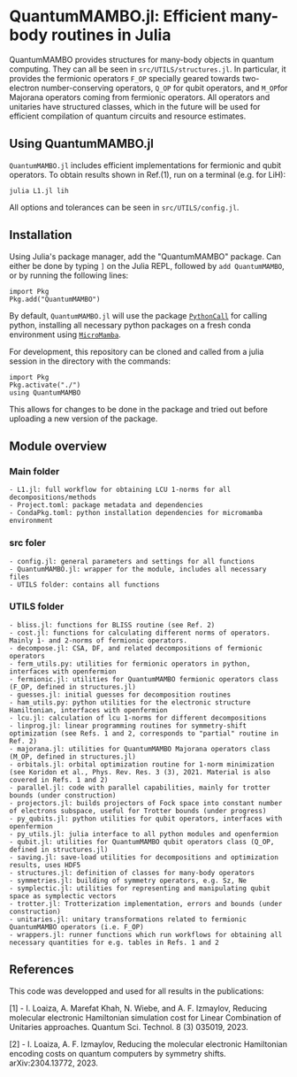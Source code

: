 # QuantumMAMBO.jl: Efficient many-body routines in Julia

QuantumMAMBO provides structures for many-body objects in quantum computing. They can all be seen in `src/UTILS/structures.jl`. In particular, it provides the fermionic operators `F_OP` specially geared towards two-electron number-conserving operators, `Q_OP` for qubit operators, and `M_OP`for Majorana operators coming from fermionic operators. All operators and unitaries have structured classes, which in the future will be used for efficient compilation of quantum circuits and resource estimates.


## Using QuantumMAMBO.jl
`QuantumMAMBO.jl` includes efficient implementations for fermionic and qubit operators. To obtain results shown in Ref.(1), run on a terminal (e.g. for LiH):

`julia L1.jl lih`

All options and tolerances can be seen in `src/UTILS/config.jl`.

## Installation
Using Julia's package manager, add the "QuantumMAMBO" package. Can either be done by typing `]` on the Julia REPL, followed by `add QuantumMAMBO`, or by running the following lines:
```
import Pkg
Pkg.add("QuantumMAMBO")
```

By default, `QuantumMAMBO.jl` will use the package [`PythonCall`](https://github.com/cjdoris/PythonCall.jl) for calling python, installing all necessary python packages on a fresh conda environment using [`MicroMamba`](https://github.com/cjdoris/MicroMamba.jl).

For development, this repository can be cloned and called from a julia session in the directory with the commands:
```
import Pkg
Pkg.activate("./")
using QuantumMAMBO
```
This allows for changes to be done in the package and tried out before uploading a new version of the package.


## Module overview

### Main folder
	- L1.jl: full workflow for obtaining LCU 1-norms for all decompositions/methods
	- Project.toml: package metadata and dependencies
	- CondaPkg.toml: python installation dependencies for micromamba environment


### src foler
	- config.jl: general parameters and settings for all functions
	- QuantumMAMBO.jl: wrapper for the module, includes all necessary files
	- UTILS folder: contains all functions

### UTILS folder
	- bliss.jl: functions for BLISS routine (see Ref. 2)
	- cost.jl: functions for calculating different norms of operators. Mainly 1- and 2-norms of fermionic operators.
	- decompose.jl: CSA, DF, and related decompositions of fermionic operators
	- ferm_utils.py: utilities for fermionic operators in python, interfaces with openfermion
	- fermionic.jl: utilities for QuantumMAMBO fermionic operators class (F_OP, defined in structures.jl)
	- guesses.jl: initial guesses for decomposition routines
	- ham_utils.py: python utilities for the electronic structure Hamiltonian, interfaces with openfermion
	- lcu.jl: calculation of lcu 1-norms for different decompositions
	- linprog.jl: linear programming routines for symmetry-shift optimization (see Refs. 1 and 2, corresponds to "partial" routine in Ref. 2)
	- majorana.jl: utilities for QuantumMAMBO Majorana operators class (M_OP, defined in structures.jl)
	- orbitals.jl: orbital optimization routine for 1-norm minimization (see Koridon et al., Phys. Rev. Res. 3 (3), 2021. Material is also covered in Refs. 1 and 2)
	- parallel.jl: code with parallel capabilities, mainly for trotter bounds (under construction)
	- projectors.jl: builds projectors of Fock space into constant number of electrons subspace, useful for Trotter bounds (under progress)
	- py_qubits.jl: python utilities for qubit operators, interfaces with openfermion
	- py_utils.jl: julia interface to all python modules and openfermion
	- qubit.jl: utilities for QuantumMAMBO qubit operators class (Q_OP, defined in structures.jl)
	- saving.jl: save-load utilities for decompositions and optimization results, uses HDF5
	- structures.jl: definition of classes for many-body operators
	- symmetries.jl: building of symmetry operators, e.g. Sz, Ne
	- symplectic.jl: utilities for representing and manipulating qubit space as symplectic vectors
	- trotter.jl: Trotterization implementation, errors and bounds (under construction)
	- unitaries.jl: unitary transformations related to fermionic QuantumMAMBO operators (i.e. F_OP)
	- wrappers.jl: runner functions which run workflows for obtaining all necessary quantities for e.g. tables in Refs. 1 and 2


## References
This code was developped and used for all results in the publications:

[1] - I. Loaiza, A. Marefat Khah, N. Wiebe, and A. F. Izmaylov, Reducing molecular electronic Hamiltonian simulation cost for Linear Combination of Unitaries approaches. Quantum Sci. Technol. 8 (3) 035019, 2023.

[2] - I. Loaiza, A. F. Izmaylov, Reducing the molecular electronic Hamiltonian encoding costs on quantum computers by symmetry shifts. arXiv:2304.13772, 2023.
